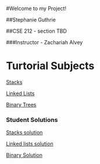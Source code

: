 #Welcome to my Project!

##Stephanie Guthrie

##CSE 212 - section TBD

###Instructor - Zachariah Alvey

# Turtorial Subjects

[Stacks](https://github.com/lillyfae/CSE212-FP/blob/main/stack.md)

[Linked Lists](https://github.com/lillyfae/CSE212-FP/blob/main/linked_list.md)

[Binary Trees](https://github.com/lillyfae/CSE212-FP/blob/main/binary_trees%20-.md)


### Student Solutions

[Stacks solution](https://github.com/lillyfae/CSE212-FP/blob/main/stack_solution.py)

[Linked lists solution](https://github.com/lillyfae/CSE212-FP/blob/main/Linked_list_student_ex.py)

[Binary Solution](None)